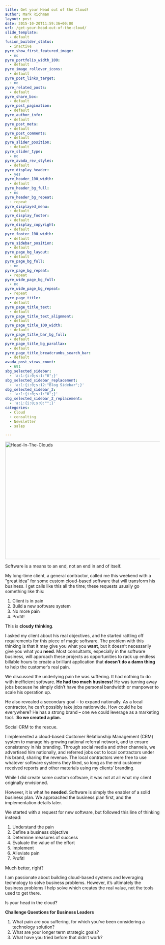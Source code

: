 ```yaml
---
title: Get your Head out of the Cloud!
author: Mark Richman
layout: post
date: 2015-10-20T11:59:36+00:00
url: /get-your-head-out-of-the-cloud/
slide_template:
  - default
fusion_builder_status:
  - inactive
pyre_show_first_featured_image:
  - no
pyre_portfolio_width_100:
  - default
pyre_image_rollover_icons:
  - default
pyre_post_links_target:
  - no
pyre_related_posts:
  - default
pyre_share_box:
  - default
pyre_post_pagination:
  - default
pyre_author_info:
  - default
pyre_post_meta:
  - default
pyre_post_comments:
  - default
pyre_slider_position:
  - default
pyre_slider_type:
  - no
pyre_avada_rev_styles:
  - default
pyre_display_header:
  - yes
pyre_header_100_width:
  - default
pyre_header_bg_full:
  - no
pyre_header_bg_repeat:
  - repeat
pyre_displayed_menu:
  - default
pyre_display_footer:
  - default
pyre_display_copyright:
  - default
pyre_footer_100_width:
  - default
pyre_sidebar_position:
  - default
pyre_page_bg_layout:
  - default
pyre_page_bg_full:
  - no
pyre_page_bg_repeat:
  - repeat
pyre_wide_page_bg_full:
  - no
pyre_wide_page_bg_repeat:
  - repeat
pyre_page_title:
  - default
pyre_page_title_text:
  - default
pyre_page_title_text_alignment:
  - default
pyre_page_title_100_width:
  - default
pyre_page_title_bar_bg_full:
  - default
pyre_page_title_bg_parallax:
  - default
pyre_page_title_breadcrumbs_search_bar:
  - default
avada_post_views_count:
  - 691
sbg_selected_sidebar:
  - 'a:1:{i:0;s:1:"0";}'
sbg_selected_sidebar_replacement:
  - 'a:1:{i:0;s:12:"Blog Sidebar";}'
sbg_selected_sidebar_2:
  - 'a:1:{i:0;s:1:"0";}'
sbg_selected_sidebar_2_replacement:
  - 'a:1:{i:0;s:0:"";}'
categories:
  - Cloud
  - consulting
  - Newsletter
  - sales

---
```

<p class="p1">
  <img class="alignnone size-full wp-image-786" src="http://www.markrichman.com/wp-content/uploads/2015/10/Head-In-The-Clouds.jpg" alt="Head-In-The-Clouds" width="540" height="382" srcset="http://www.markrichman.com/wp-content/uploads/2015/10/Head-In-The-Clouds-300x212.jpg 300w, http://www.markrichman.com/wp-content/uploads/2015/10/Head-In-The-Clouds.jpg 540w" sizes="(max-width: 540px) 100vw, 540px" />
</p>

<p class="p1">
  <span class="s1">Software is a means to an end, not an end in and of itself.</span>
</p>

<p class="p1">
  <span class="s1">My long-time client, a general contractor, called me this weekend with a “great idea” for some custom cloud-based software that will transform his business. I get calls like this all the time; these requests usually go something like this:</span>
</p>

<ol class="ol1">
  <li class="li1">
    <span class="s1">Client is in pain</span>
  </li>
  <li class="li1">
    <span class="s1">Build a new software system</span>
  </li>
  <li class="li1">
    <span class="s1">No more pain</span>
  </li>
  <li class="li1">
    <span class="s1">Profit!</span>
  </li>
</ol>

<p class="p1">
  <span class="s1">This is <strong>cloudy thinking</strong>.</span>
</p>

<p class="p1">
  <span class="s1">I asked my client about his real objectives, and he started rattling off requirements for this piece of magic software. The problem with this thinking is that it may give you what you <strong>want</strong>, but it doesn’t necessarily give you what you <strong>need</strong>. Most consultants, especially in the software business, will approach these projects as opportunities to rack up endless billable hours to create a brilliant application that <strong>doesn’t do a damn thing</strong> to help the customer’s real pain.</span>
</p>

<p class="p1">
  <span class="s1">We discussed the underlying pain he was suffering. It had nothing to do with inefficient software. <strong>He had too much business!</strong> He was turning away jobs because he simply didn’t have the personal bandwidth or manpower to scale his operation up.</span>
</p>

<p class="p1">
  <span class="s1">He also revealed a secondary goal – to expand nationally. As a local contractor, he can’t possibly take jobs nationwide. How could he be everywhere? He has a strong brand – one we could leverage as a marketing tool.<span class="Apple-converted-space">  </span><strong>So we created a plan.</strong></span>
</p>

<p class="p1">
  <span class="s1">Social CRM to the rescue.</span>
</p>

<p class="p1">
  <span class="s1">I implemented a cloud-based Customer Relationship Management (CRM) system to manage his growing national referral network, and to ensure consistency in his branding. Through social media and other channels, we advertised him nationally, and referred jobs out to local contractors under his brand, sharing the revenue. The local contractors were free to use whatever software systems they liked, so long as the end customer received reports and other materials using my clients’ branding.</span>
</p>

<p class="p1">
  <span class="s1">While I did create some custom software, it was not at all what my client originally envisioned. </span>
</p>

<p class="p1">
  <span class="s1">However, it is what he <strong>needed</strong>. Software is simply the enabler of a solid business plan. We approached the business plan first, and the implementation details later.</span>
</p>

<p class="p1">
  <span class="s1">We started with a request for new software, but followed this line of thinking instead:</span>
</p>

<ol class="ol1">
  <li class="li1">
    <span class="s1">Understand the pain</span>
  </li>
  <li class="li1">
    <span class="s1">Define a business objective</span>
  </li>
  <li class="li1">
    <span class="s1">Determine measures of success</span>
  </li>
  <li class="li1">
    <span class="s1">Evaluate the value of the effort</span>
  </li>
  <li class="li1">
    <span class="s1">Implement</span>
  </li>
  <li class="li1">
    <span class="s1">Alleviate pain</span>
  </li>
  <li class="li1">
    <span class="s1">Profit!</span>
  </li>
</ol>

<p class="p1">
  <span class="s1">Much better, right?</span>
</p>

<p class="p1">
  <span class="s1">I am passionate about building cloud-based systems and leveraging technology to solve business problems. However, it’s ultimately the business problems I help solve which creates the real value, not the tools used to get there.</span>
</p>

<p class="p1">
  <span class="s1">Is your head in the cloud?</span>
</p>

<p class="p1">
  <span class="s1"><b>Challenge Questions for Business Leaders</b></span>
</p>

<ol class="ol1">
  <li class="li1">
    <span class="s1">What pain are you suffering, for which you’ve been considering a technology solution?</span>
  </li>
  <li class="li1">
    <span class="s1">What are your longer term strategic goals?</span>
  </li>
  <li class="li1">
    <span class="s1">What have you tried before that didn’t work?</span>
  </li>
</ol>